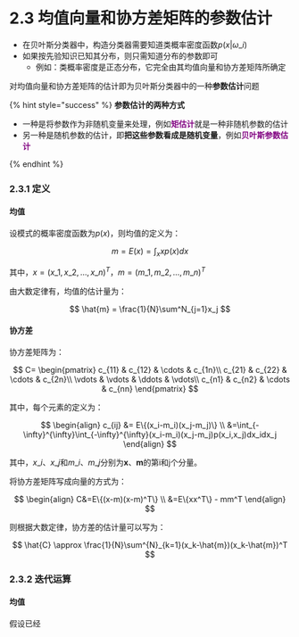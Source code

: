 # 2.3 均值向量和协方差矩阵的参数估计

* 在贝叶斯分类器中，构造分类器需要知道类概率密度函数$p(x|\omega\_i)$
* 如果按先验知识已知其分布，则只需知道分布的参数即可
  * 例如：类概率密度是正态分布，它完全由其均值向量和协方差矩阵所确定

对均值向量和协方差矩阵的估计即为贝叶斯分类器中的一种**参数估计**问题

{% hint style="success" %}
**参数估计的两种方式**

- 一种是将参数作为非随机变量来处理，例如<font color=purple>**矩估计**</font>就是一种非随机参数的估计
- 另一种是随机参数的估计，即**把这些参数看成是随机变量**，例如<font color=purple>**贝叶斯参数估计**</font>

{% endhint %}

### 2.3.1 定义

#### 均值

设模式的概率密度函数为$p(x)$，则均值的定义为：

$$
m = E(x) = \int_x xp(x)dx
$$

其中，$x=(x\_1,x\_2,\dots,x\_n)^T$，$m=(m\_1,m\_2,\dots,m\_n)^T$

由大数定律有，均值的估计量为：

$$
\hat{m} = \frac{1}{N}\sum^N_{j=1}x_j
$$

#### 协方差

协方差矩阵为：

$$
C= \begin{pmatrix} c_{11} & c_{12} & \cdots & c_{1n}\\ c_{21} & c_{22} & \cdots & c_{2n}\\ \vdots & \vdots & \ddots & \vdots\\ c_{n1} & c_{n2} & \cdots & c_{nn} \end{pmatrix}
$$

其中，每个元素的定义为：

$$
\begin{align} c_{ij} &= E\{(x_i-m_i)(x_j-m_j)\} \\ &=\int_{-\infty}^{\infty}\int_{-\infty}^{\infty}(x_i-m_i)(x_j-m_j)p(x_i,x_j)dx_idx_j \end{align}
$$

其中，$x\_i$、$x\_j$和$m\_i$、$m\_j$分别为**x**、**m**的第i和j个分量。

将协方差矩阵写成向量的方式为：

$$
\begin{align} C&=E\{(x-m)(x-m)^T\} \\ &=E\{xx^T\} - mm^T \end{align}
$$

则根据大数定律，协方差的估计量可以写为：

$$
\hat{C} \approx \frac{1}{N}\sum^{N}_{k=1}(x_k-\hat{m})(x_k-\hat{m})^T
$$

### 2.3.2 迭代运算

#### 均值

假设已经
